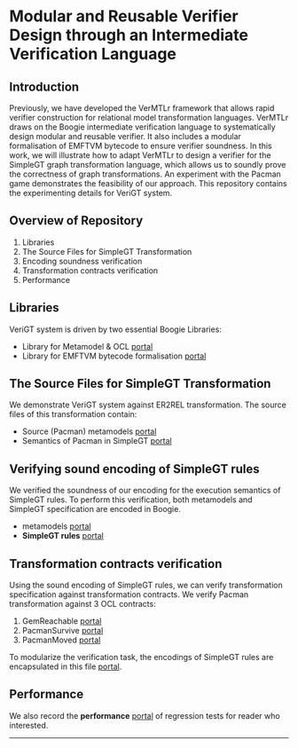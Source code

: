 Modular and Reusable Verifier Design through an Intermediate Verification Language
=======

Introduction
------
Previously, we have developed the VerMTLr framework that allows rapid verifier construction for relational model transformation languages. VerMTLr draws on the Boogie intermediate verification language to systematically design modular and reusable verifier. It also includes a modular formalisation of EMFTVM bytecode to ensure verifier soundness. In this work, we will illustrate how to adapt VerMTLr to design a verifier for the SimpleGT graph transformation language, which allows us to soundly prove the correctness of graph transformations. An experiment with the Pacman game demonstrates the feasibility of our approach. This repository contains the experimenting details for VeriGT system.


Overview of Repository
------
1. Libraries
2. The Source Files for SimpleGT Transformation
3. Encoding soundness verification
4. Transformation contracts verification
5. Performance

Libraries
------
VeriGT system is driven by two essential Boogie Libraries:
- Library for Metamodel & OCL [portal](https://github.com/VeriATL/VeriGT/blob/master/Prelude/LibOCL.bpl)
- Library for EMFTVM bytecode formalisation [portal](https://github.com/VeriATL/VeriGT/blob/master/Prelude/Instr.bpl)

The Source Files for SimpleGT Transformation
------
We demonstrate VeriGT system against ER2REL transformation. The source files of this transformation contain:
- Source (Pacman) metamodels [portal](https://github.com/VeriATL/VeriGT/blob/master/Source/Pacman.ecore)
- Semantics of Pacman in SimpleGT [portal](https://github.com/VeriATL/VeriGT/blob/master/Source/Pacman.simplegt)

Verifying sound encoding of SimpleGT rules
------
We verified the soundness of our encoding for the execution semantics of SimpleGT rules. To perform this verification, both metamodels and SimpleGT specification are encoded in Boogie.
- metamodels [portal](https://github.com/VeriATL/VeriGT/blob/master/Prelude/Metamodels.bpl)
- **SimpleGT rules** [portal](https://github.com/VeriATL/VeriGT/tree/master/Rule_TranslationValidation)


Transformation contracts verification
------
Using the sound encoding of SimpleGT rules, we can verify transformation specification against transformation contracts. We verify Pacman transformation against 3 OCL contracts:

1. GemReachable [portal](https://github.com/VeriATL/VeriGT/blob/master/Pacman_TransformationCorrectness/PacmanP1.bpl)
2. PacmanSurvive [portal](https://github.com/VeriATL/VeriGT/blob/master/Pacman_TransformationCorrectness/PacmanP2.bpl)
3. PacmanMoved [portal](https://github.com/VeriATL/VeriGT/blob/master/Pacman_TransformationCorrectness/PacmanP3.bpl)

To modularize the verification task, the encodings of SimpleGT rules are encapsulated in this file [portal](https://github.com/VeriATL/VeriGT/blob/master/Prelude/ATLRules.whole.bpl).


Performance
------
We also record the **performance** [portal](https://github.com/VeriATL/VeriGT/tree/master/UnitTesting/Benchmark) of regression tests for reader who interested.


------


